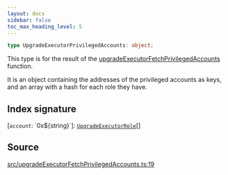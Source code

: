 ```yaml
---
layout: docs
sidebar: false
toc_max_heading_level: 5
---
```


```ts
type UpgradeExecutorPrivilegedAccounts: object;
```

This type is for the result of the [upgradeExecutorFetchPrivilegedAccounts](../functions/upgradeExecutorFetchPrivilegedAccounts.md) function.

It is an object containing the addresses of the privileged accounts as keys,
and an array with a hash for each role they have.

## Index signature

\[`account`: \`0x$\{string\}\`\]: [`UpgradeExecutorRole`](../../upgradeExecutorEncodeFunctionData/type-aliases/UpgradeExecutorRole.md)[]

## Source

[src/upgradeExecutorFetchPrivilegedAccounts.ts:19](https://github.com/OffchainLabs/arbitrum-orbit-sdk/blob/9d5595a042e42f7d6b9af10a84816c98ea30f330/src/upgradeExecutorFetchPrivilegedAccounts.ts#L19)
